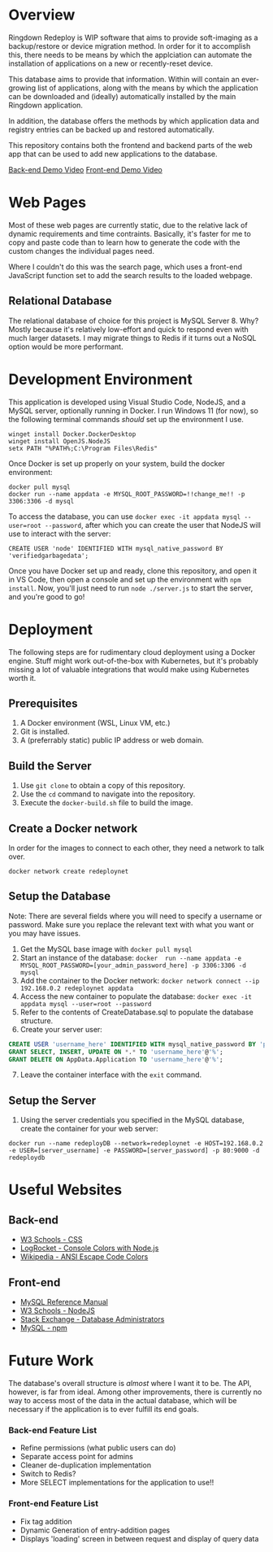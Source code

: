 # Overview

Ringdown Redeploy is WIP software that aims to provide soft-imaging as a backup/restore or device migration method. In order for it to accomplish this, there needs to be means by which the applciation can automate the installation of applications on a new or recently-reset device.

This database aims to provide that information. Within will contain an ever-growing list of applications, along with the means by which the application can be downloaded and (ideally) automatically installed by the main Ringdown application.

In addition, the database offers the methods by which application data and registry entries can be backed up and restored automatically.

This repository contains both the frontend and backend parts of the web app that can be used to add new applications to the database.

[Back-end Demo Video](https://drive.google.com/file/d/11xxzFv4iBVCRgnjeyECNCEQGBpqoZ31y/view?usp=share_link)
[Front-end Demo Video](http://youtube.link.goes.here)

# Web Pages

Most of these web pages are currently static, due to the relative lack of dynamic requirements and time contraints. Basically, it's faster for me to copy and paste code than to learn how to generate the code with the custom changes the individual pages need.

Where I couldn't do this was the search page, which uses a front-end JavaScript function set to add the search results to the loaded webpage.

## Relational Database

The relational database of choice for this project is MySQL Server 8. Why? Mostly because it's relatively low-effort and quick to respond even with much larger datasets. I may migrate things to Redis if it turns out a NoSQL option would be more performant.

# Development Environment

This application is developed using Visual Studio Code, NodeJS, and a MySQL server, optionally running in Docker. I run Windows 11 (for now), so the following terminal commands _should_ set up the environment I use.

```
winget install Docker.DockerDesktop
winget install OpenJS.NodeJS
setx PATH "%PATH%;C:\Program Files\Redis"
```
Once Docker is set up properly on your system, build the docker environment:
```
docker pull mysql
docker run --name appdata -e MYSQL_ROOT_PASSWORD=!!change_me!! -p 3306:3306 -d mysql
```
To access the database, you can use `docker exec -it appdata mysql --user=root --password`, after which you can create the user that NodeJS will use to interact with the server: 

```
CREATE USER 'node' IDENTIFIED WITH mysql_native_password BY 'verifiedgarbagedata';
```

Once you have Docker set up and ready, clone this repository, and open it in VS Code, then open a console and set up the environment with `npm install`. Now, you'll just need to run `node ./server.js` to start the server, and you're good to go!

# Deployment
The following steps are for rudimentary cloud deployment using a Docker engine. Stuff might work out-of-the-box with Kubernetes, but it's probably missing a lot of valuable integrations that would make using Kubernetes worth it.

## Prerequisites
1. A Docker environment (WSL, Linux VM, etc.)
2. Git is installed.
3. A (preferrably static) public IP address or web domain.

## Build the Server
1. Use `git clone` to obtain a copy of this repository.
2. Use the `cd` command to navigate into the repository.
3. Execute the `docker-build.sh` file to build the image.

## Create a Docker network
In order for the images to connect to each other, they need a network to talk over.

`docker network create redeploynet`

## Setup the Database
Note: There are several fields where you will need to specify a username or password. Make sure you replace the relevant text with what you want or you may have issues.
1. Get the MySQL base image with `docker pull mysql`
2. Start an instance of the database: `docker  run --name appdata -e MYSQL_ROOT_PASSWORD=[your_admin_password_here] -p 3306:3306 -d mysql`
3. Add the container to the Docker network: `docker network connect --ip 192.168.0.2 redeploynet appdata`
4. Access the new container to populate the database: `docker exec -it appdata mysql --user=root --password`
5. Refer to the contents of CreateDatabase.sql to populate the database structure.
6. Create your server user:
```sql
CREATE USER 'username_here' IDENTIFIED WITH mysql_native_password BY 'password_here';
GRANT SELECT, INSERT, UPDATE ON *.* TO 'username_here'@'%';
GRANT DELETE ON AppData.Application TO 'username_here'@'%';
```
7. Leave the container interface with the `exit` command.

## Setup the Server
1. Using the server credentials you specified in the MySQL database, create the container for your web server:

`docker run --name redeployDB --network=redeploynet -e HOST=192.168.0.2 -e USER=[server_username] -e PASSWORD=[server_password] -p 80:9000 -d redeploydb`

# Useful Websites

## Back-end
* [W3 Schools - CSS](https://www.w3schools.com/css/default.asp)
* [LogRocket - Console Colors with Node.js](https://blog.logrocket.com/using-console-colors-node-js/)
* [Wikipedia - ANSI Escape Code Colors](https://en.m.wikipedia.org/wiki/ANSI_escape_code#Colors)

## Front-end
- [MySQL Reference Manual](https://dev.mysql.com/doc/refman/8.0/en)
- [W3 Schools - NodeJS](https://www.w3schools.com/nodejs/)
- [Stack Exchange - Database Administrators](https://dba.stackexchange.com/)
- [MySQL - npm](https://www.npmjs.com/package/mysql)

# Future Work
The database's overall structure is _almost_ where I want it to be. The API, however, is far from ideal.
Among other improvements, there is currently no way to access most of the data in the actual database, which will be necessary if the application is to ever fulfill its end goals.

### Back-end Feature List
- Refine permissions (what public users can do)
- Separate access point for admins
- Cleaner de-duplication implementation
- Switch to Redis?
- More SELECT implementations for the application to use!!

### Front-end Feature List
* Fix tag addition
* Dynamic Generation of entry-addition pages
* Displays 'loading' screen in between request and display of query data